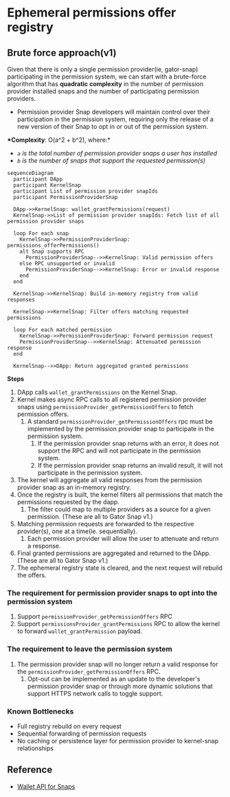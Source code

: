 # Ephemeral permissions offer registry

## **Brute force approach(v1)**

Given that there is only a single permission provider(ie, gator-snap) participating in the permission system, we can start with a brute-force algorithm that has **quadratic complexity** in the number of permission provider installed snaps and the number of participating permission providers.

- Permission provider Snap developers will maintain control over their participation in the permission system, requiring only the release of a new version of their Snap to opt in or out of the permission system.

**\*Complexity**: O(a^2 + b^2), where:\*

- _`a` is the total number of permission provider snaps a user has installed_
- _`b` is the number of snaps that support the requested permission(s)_

```mermaid
sequenceDiagram
  participant DApp
  participant KernelSnap
  participant List of permission provider snapIds
  participant PermissionProviderSnap

  DApp->>KernelSnap: wallet_grantPermissions(request)
  KernelSnap->>List of permission provider snapIds: Fetch list of all permission provider snaps

  loop For each snap
    KernelSnap->>PermissionProviderSnap: permissions_offerPermissions()
    alt Snap supports RPC
      PermissionProviderSnap-->>KernelSnap: Valid permission offers
    else RPC unsupported or invalid
      PermissionProviderSnap-->>KernelSnap: Error or invalid response
    end
  end

  KernelSnap->>KernelSnap: Build in-memory registry from valid responses

  KernelSnap->>KernelSnap: Filter offers matching requested permissions

  loop For each matched permission
    KernelSnap->>PermissionProviderSnap: Forward permission request
    PermissionProviderSnap-->>KernelSnap: Attenuated permission response
  end

  KernelSnap-->>DApp: Return aggregated granted permissions
```

**Steps**

1. DApp calls `wallet_grantPermissions` on the Kernel Snap.
2. Kernel makes async RPC calls to all registered permission provider snaps using `permissionProvider_getPermissionOffers` to fetch permission offers.
   1. A standard `permissionProvider_getPermissionOffers` rpc must be implemented by the permission provider snap to participate in the permission system.
      1. If the permission provider snap returns with an error, it does not support the RPC and will not participate in the permission system.
      2. If the permission provider snap returns an invalid result, it will not participate in the permission system.
3. The kernel will aggregate all valid responses from the permission provider snap as an in-memory registry.
4. Once the registry is built, the kernel filters all permissions that match the permissions requested by the dapp.
   1. The filter could map to multiple providers as a source for a given permission. (These are all to Gator Snap v1.)
5. Matching permission requests are forwarded to the respective provider(s), one at a time(ie. sequentially).
   1. Each permission provider will allow the user to attenuate and return a response.
6. Final granted permissions are aggregated and returned to the DApp.(These are all to Gator Snap v1.)
7. The ephemeral registry state is cleared, and the next request will rebuild the offers.

### **The requirement for permission provider snaps to opt into the permission system**

1. Support `permissionProvider_getPermissionOffers` RPC
2. Support `permissionsProvider_grantPermissions` RPC to allow the kernel to forward `wallet_grantPermission` payload.

### **The requirement to leave the permission system**

1. The permission provider snap will no longer return a valid response for the `permissionProvider_getPermissionOffers` RPC.
   1. Opt-out can be implemented as an update to the developer's permission provider snap or through more dynamic solutions that support HTTPS network calls to toggle support.

### **Known Bottlenecks**

- Full registry rebuild on every request
- Sequential forwarding of permission requests
- No caching or persistence layer for permission provider to kernel-snap relationships

## Reference

- [Wallet API for Snaps](https://docs.metamask.io/snaps/reference/wallet-api-for-snaps/)
